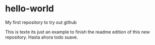 # hello-world
My first repository to try out github

This is texte its just an example to finish the readme edition of this new repository.
Hasta ahora todo suave.
